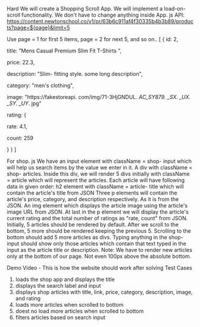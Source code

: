 Hard
We will create a Shopping Scroll App. We will implement a load-on-scroll functionality. We don't have to change anything inside App. js
API: https://content.newtonschool.co/v1/pr/63b6c911af4f30335b4b3b89/products?page=${page}&limit=5

Use page = 1 for first 5 items, page = 2 for next 5, and so on..
[
{
id: 2,

title: "Mens Casual Premium Slim Fit T-Shirts ",

price: 22.3,

description: "Slim- fitting style. some long description",

category: "men's clothing",

image: "https://fakestoreapi. com/img/71-3HjGNDUL. _AC_SY879. \_SX. \_UX. \_SY. \_UY_. jpg"

rating: {

rate: 4.1,

count: 259

}
}
]

For shop. js
We have an input element with className = shop- input which will help us search items by the value we enter in it.
A div with className = shop- articles.
Inside this div, we will render 5 divs initially with className = article which will represent the articles.
Each article will have following data in given order:
h2 element with className = article- title which will contain the article's title from JSON
Three p elements will contain the article's price, category, and description respectively. As it is from the JSON.
An img element which displays the article image using the article's image URL from JSON.
At last in the p element we will display the article's current rating and the total number of ratings as "rate, count" from JSON.
Initially, 5 articles should be rendered by default.
After we scroll to the bottom, 5 more should be rendered keeping the previous 5.
Scrolling to the bottom should add 5 more articles as divs.
Typing anything in the shop- input should show only those articles which contain that text typed in the input as the article title or description.
Note: We have to render new articles only at the bottom of our page. Not even 100px above the absolute bottom.

Demo Video - This is how the website should work after solving
Test Cases

1.  loads the shop app and displays the title
2.  displays the search label and input
3.  displays shop articles with title, link, price, category, description, image, and rating
4.  loads more articles when scrolled to bottom
5.  doest no load more articles when scrolled to bottom
6.  filters articles based on search input
